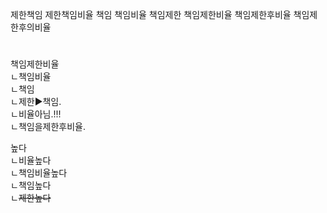 제한책임
제한책임비율
책임
책임비율
책임제한
책임제한비율
책임제한후비율
책임제한후의비율



#
책임제한비율  
ㄴ책임비율  
ㄴ책임  
ㄴ제한▶책임.  
ㄴ비율아님.!!!  
ㄴ책임을제한후비율.  

높다  
ㄴ비율높다  
ㄴ책임비율높다  
ㄴ책임높다  
ㄴ~~제한높다~~  